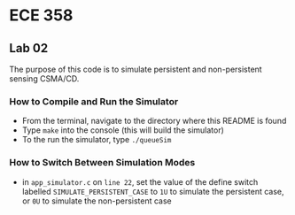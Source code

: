 # ECE 358
## Lab 02

The purpose of this code is to simulate persistent and non-persistent sensing CSMA/CD.

### How to Compile and Run the Simulator
- From the terminal, navigate to the directory where this README is found
- Type `make` into the console (this will build the simulator)
- To the run the simulator, type `./queueSim`

### How to Switch Between Simulation Modes
- in `app_simulator.c` on `line 22`, set the value of the define switch labelled `SIMULATE_PERSISTENT_CASE`
  to `1U` to simulate the persistent case, or `0U` to simulate the non-persistent case
